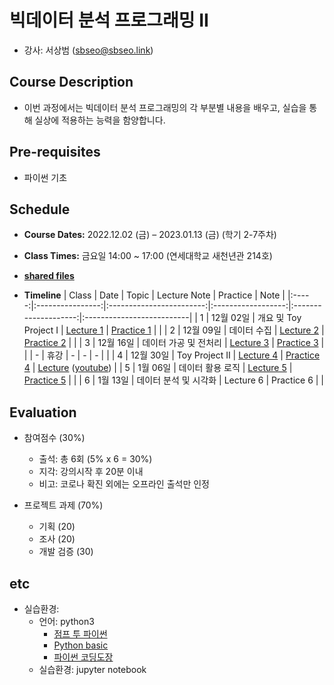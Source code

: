 # 빅데이터 분석 프로그래밍 II
* 강사: 서상범 (sbseo@sbseo.link)
  

## Course Description
* 이번 과정에서는 빅데이터 분석 프로그래밍의 각 부분별 내용을 배우고, 실습을 통해 실상에 적용하는 능력을 함양합니다.


## Pre-requisites  
* 파이썬 기초


## Schedule
* **Course Dates:** 2022.12.02 (금) – 2023.01.13 (금) (학기 2-7주차)

* **Class Times:** 금요일 14:00 ~ 17:00 (연세대학교 새천년관 214호)

* **[shared files]**

* **Timeline**
    | Class | Date             | Topic                    | Lecture Note       | Practice             | Note                      |
    |:-----:|:----------------:|:------------------------:|:------------------:|:--------------------:|:--------------------------|
    | 1     | 12월 02일        | 개요 및 Toy Project I    | [Lecture 1]        | [Practice 1]         |                           |
    | 2     | 12월 09일        | 데이터 수집              | [Lecture 2]        | [Practice 2]         |                           |
    | 3     | 12월 16일        | 데이터 가공 및 전처리    | [Lecture 3]        | [Practice 3]         |                           |
    | -     | 휴강             | -                        | -                  | -                    |                           |
    | 4     | 12월 30일        | Toy Project II           | [Lecture 4]        | [Practice 4]         | [Lecture] ([youtube])     |
    | 5     | 1월 06일         | 데이터 활용 로직         | [Lecture 5]        | [Practice 5]         |                           |
    | 6     | 1월 13일         | 데이터 분석 및 시각화    |  Lecture 6         |  Practice 6          |                           |

    [Lecture 1]: lecture_note/01.pdf
    [Practice 1]: practice/01.ipynb
    [Lecture 2]: lecture_note/02.pdf
    [Practice 2]: practice/02.ipynb
    [shared files]: https://drive.google.com/drive/folders/1uyeFlvsdDU1zqytHQqzQtuKTqspeLtfW?usp=share_link
    [Lecture 3]: lecture_note/03.pdf
    [Practice 3]: practice/03.ipynb
    [Lecture 4]: lecture_note/04.pdf
    [Practice 4]: practice/04.ipynb
    [Lecture]: https://drive.google.com/drive/u/0/folders/1LJSDUknesdg5i4D0gxucLNT8pwlXhkMz
    [youtube]: https://www.youtube.com/watch?v=5z9cTc-M4vU
    [Lecture 5]: https://drive.google.com/file/d/1tTXvdP-lOZ9MsOt_0KabgrM6YPKshxsm/view?usp=share_link
    [Practice 5]: https://drive.google.com/file/d/1c6SokS-ovs2v-3uFL-moos68025mKiqw/view?usp=share_link


## Evaluation
* 참여점수 (30%)
    * 출석: 총 6회 (5% x 6 = 30%)
    * 지각: 강의시작 후 20분 이내
    * 비고: 코로나 확진 외에는 오프라인 출석만 인정

* 프로젝트 과제 (70%)
    * 기획 (20)
    * 조사 (20)
    * 개발 검증 (30)


## etc
* 실습환경:
  * 언어: python3   
    * [점프 투 파이썬](https://wikidocs.net/book/1) 
    * [Python basic](https://wikidocs.net/book/1553) 
    * [파이썬 코딩도장](https://dojang.io/course/view.php?id=7)
  * 실습환경: jupyter notebook
